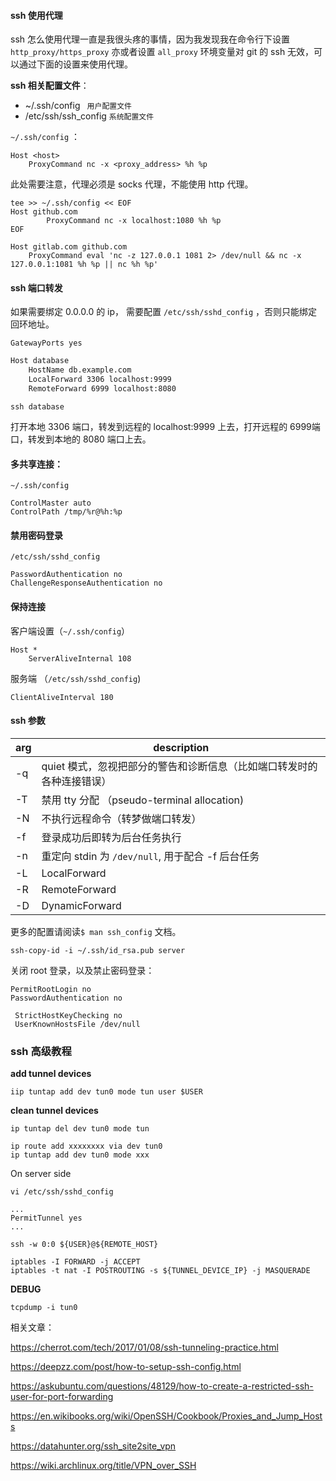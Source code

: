 #### ssh 使用代理

ssh 怎么使用代理一直是我很头疼的事情，因为我发现我在命令行下设置 `http_proxy/https_proxy` 亦或者设置 `all_proxy` 环境变量对 git 的 ssh 无效，可以通过下面的设置来使用代理。

**ssh 相关配置文件**：

-   ~/.ssh/config   ` 用户配置文件`
-   /etc/ssh/ssh_config    `系统配置文件`



`~/.ssh/config` ：

```
Host <host>
    ProxyCommand nc -x <proxy_address> %h %p
```

此处需要注意，代理必须是 socks 代理，不能使用 http 代理。

```
tee >> ~/.ssh/config << EOF
Host github.com
		ProxyCommand nc -x localhost:1080 %h %p
EOF
```



```config
Host gitlab.com github.com
    ProxyCommand eval 'nc -z 127.0.0.1 1081 2> /dev/null && nc -x 127.0.0.1:1081 %h %p || nc %h %p'
```



#### ssh 端口转发

如果需要绑定 0.0.0.0 的 ip， 需要配置 `/etc/ssh/sshd_config` ，否则只能绑定回环地址。

```
GatewayPorts yes
```



```sh
Host database
    HostName db.example.com
    LocalForward 3306 localhost:9999
    RemoteForward 6999 localhost:8080
```

```
ssh database
```

打开本地 3306 端口，转发到远程的 localhost:9999 上去，打开远程的 6999端口，转发到本地的 8080 端口上去。



#### 多共享连接：

`~/.ssh/config`

```
ControlMaster auto
ControlPath /tmp/%r@%h:%p
```



#### 禁用密码登录

`/etc/ssh/sshd_config`

```
PasswordAuthentication no
ChallengeResponseAuthentication no
```



#### 保持连接

客户端设置（`~/.ssh/config`）

```
Host *
	ServerAliveInternal 108
```

服务端 （`/etc/ssh/sshd_config`)

```
ClientAliveInterval 180
```



#### ssh 参数

| arg  | description                                                  |
| ---- | ------------------------------------------------------------ |
| -q   | quiet 模式，忽视把部分的警告和诊断信息（比如端口转发时的各种连接错误） |
| -T   | 禁用 tty 分配 （pseudo-terminal allocation)                  |
| -N   | 不执行远程命令（转梦做端口转发）                             |
| -f   | 登录成功后即转为后台任务执行                                 |
| -n   | 重定向 stdin 为 `/dev/null`, 用于配合 -f 后台任务            |
| -L   | LocalForward                                                 |
| -R   | RemoteForward                                                |
| -D   | DynamicForward                                               |

更多的配置请阅读`$ man ssh_config` 文档。



```
ssh-copy-id -i ~/.ssh/id_rsa.pub server
```



关闭 root 登录，以及禁止密码登录：

```
PermitRootLogin no
PasswordAuthentication no
```



```
 StrictHostKeyChecking no
 UserKnownHostsFile /dev/null
```





### ssh 高级教程

**add tunnel devices**

```
iip tuntap add dev tun0 mode tun user $USER
```

**clean tunnel devices**

```
ip tuntap del dev tun0 mode tun
```

```
ip route add xxxxxxxx via dev tun0
ip tuntap add dev tun0 mode xxx
```

On server side

```
vi /etc/ssh/sshd_config
```

```
...
PermitTunnel yes
...
```

```shell
ssh -w 0:0 ${USER}@${REMOTE_HOST}
```

```
iptables -I FORWARD -j ACCEPT
iptables -t nat -I POSTROUTING -s ${TUNNEL_DEVICE_IP} -j MASQUERADE
```

**DEBUG**

```
tcpdump -i tun0
```







相关文章：

https://cherrot.com/tech/2017/01/08/ssh-tunneling-practice.html

https://deepzz.com/post/how-to-setup-ssh-config.html

https://askubuntu.com/questions/48129/how-to-create-a-restricted-ssh-user-for-port-forwarding

https://en.wikibooks.org/wiki/OpenSSH/Cookbook/Proxies_and_Jump_Hosts

https://datahunter.org/ssh_site2site_vpn

https://wiki.archlinux.org/title/VPN_over_SSH
